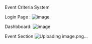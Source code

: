 Event Criteria System

Login Page :
![image](https://github.com/WenDEVLIFE/Event-Application/assets/117834496/af2d1dc4-85f4-4e19-a8c2-362004afd917)

Dashbboard:
![image](https://github.com/WenDEVLIFE/Event-Application/assets/117834496/ad0cde5c-05f2-4bf7-8caf-32eacb48fa5b)

Event Section
![Uploading image.png…]()



